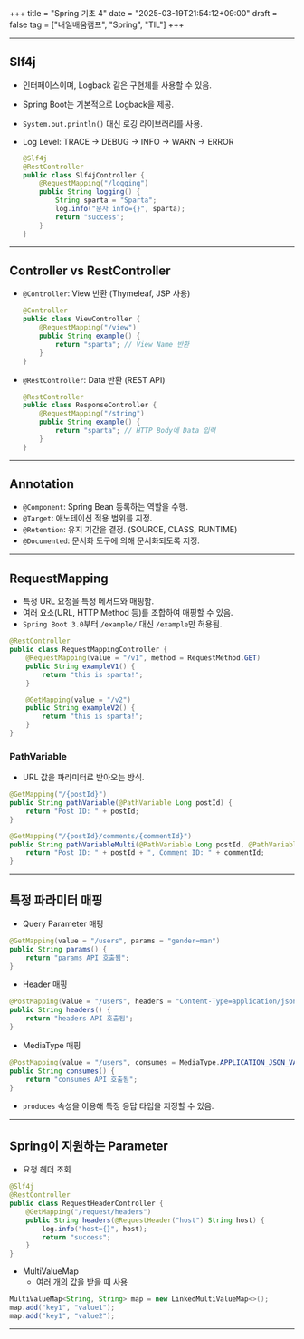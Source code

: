 +++
title = "Spring 기초 4"
date = "2025-03-19T21:54:12+09:00"
draft = false
tag = ["내일배움캠프", "Spring", "TIL"]
+++

---

## Slf4j
- 인터페이스이며, Logback 같은 구현체를 사용할 수 있음.  
- Spring Boot는 기본적으로 Logback을 제공.  
- `System.out.println()` 대신 로깅 라이브러리를 사용.  
- Log Level: TRACE → DEBUG → INFO → WARN → ERROR  

  ```java
  @Slf4j
  @RestController
  public class Slf4jController {
      @RequestMapping("/logging")
      public String logging() {
          String sparta = "Sparta";
          log.info("문자 info={}", sparta);
          return "success";
      }
  }
  ```

---

## Controller vs RestController
- `@Controller`: View 반환 (Thymeleaf, JSP 사용)
  ```java
  @Controller
  public class ViewController {
      @RequestMapping("/view")
      public String example() {
          return "sparta"; // View Name 반환
      }
  }
  ```
- `@RestController`: Data 반환 (REST API)
  ```java
  @RestController
  public class ResponseController {
      @RequestMapping("/string")
      public String example() {
          return "sparta"; // HTTP Body에 Data 입력
      }
  }
  ```

---

## Annotation
- `@Component`: Spring Bean 등록하는 역할을 수행.  
- `@Target`: 애노테이션 적용 범위를 지정.  
- `@Retention`: 유지 기간을 결정. (SOURCE, CLASS, RUNTIME)  
- `@Documented`: 문서화 도구에 의해 문서화되도록 지정.  

---

## RequestMapping
- 특정 URL 요청을 특정 메서드와 매핑함.  
- 여러 요소(URL, HTTP Method 등)를 조합하여 매핑할 수 있음.  
- `Spring Boot 3.0`부터 `/example/` 대신 `/example`만 허용됨.  

```java
@RestController
public class RequestMappingController {
    @RequestMapping(value = "/v1", method = RequestMethod.GET)
    public String exampleV1() {
        return "this is sparta!";
    }

    @GetMapping(value = "/v2")
    public String exampleV2() {
        return "this is sparta!";
    }
}
```

### PathVariable
- URL 값을 파라미터로 받아오는 방식.  
```java
@GetMapping("/{postId}")
public String pathVariable(@PathVariable Long postId) {
    return "Post ID: " + postId;
}
```

```java
@GetMapping("/{postId}/comments/{commentId}")
public String pathVariableMulti(@PathVariable Long postId, @PathVariable Long commentId) {
    return "Post ID: " + postId + ", Comment ID: " + commentId;
}
```

---

## 특정 파라미터 매핑
- Query Parameter 매핑
```java
@GetMapping(value = "/users", params = "gender=man")
public String params() {
    return "params API 호출됨";
}
```
- Header 매핑
```java
@PostMapping(value = "/users", headers = "Content-Type=application/json")
public String headers() {
    return "headers API 호출됨";
}
```
- MediaType 매핑
```java
@PostMapping(value = "/users", consumes = MediaType.APPLICATION_JSON_VALUE)
public String consumes() {
    return "consumes API 호출됨";
}
```
- `produces` 속성을 이용해 특정 응답 타입을 지정할 수 있음.  

---

## Spring이 지원하는 Parameter
- 요청 헤더 조회
```java
@Slf4j
@RestController
public class RequestHeaderController {
    @GetMapping("/request/headers")
    public String headers(@RequestHeader("host") String host) {
        log.info("host={}", host);
        return "success";
    }
}
```
- MultiValueMap
  - 여러 개의 값을 받을 때 사용  
```java
MultiValueMap<String, String> map = new LinkedMultiValueMap<>();
map.add("key1", "value1");
map.add("key1", "value2");
```

---